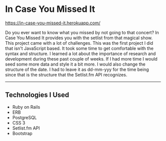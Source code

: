 # In Case You Missed It

https://in-case-you-missed-it.herokuapp.com/

Do you ever want to know what you missed by not going to that concert? In Case You Missed It provides you with the setlist from that magical show. This project came with a lot of challenges. This was the first project I did that isn't JavaScript based. It took some time to get comfortable with the syntax and structure. I learned a lot about the importance of research and development during these past couple of weeks. If I had more time I would seed some more data and style it a bit more. I would also change the structure of the date. I had to leave it as dd-mm-yyy for the time being since that is the structure that the Setlist.fm API recognizes.

---

## Technologies I Used

- Ruby on Rails
- ERB
- PostgreSQL
- CSS 3
- Setlist.fm API
- Bootstrap
